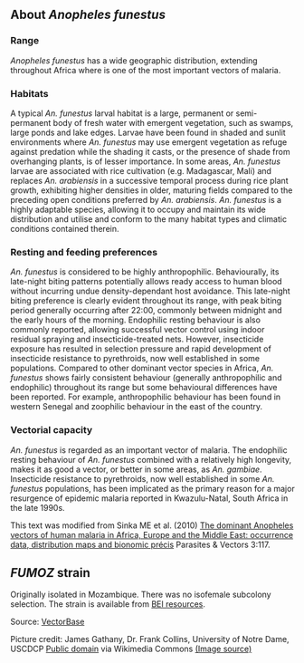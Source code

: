 About *Anopheles funestus*
--------------------------

### Range

*Anopheles funestus* has a wide geographic distribution, extending
throughout Africa where is one of the most important vectors of malaria.

### Habitats

A typical *An. funestus* larval habitat is a large, permanent or
semi-permanent body of fresh water with emergent vegetation, such as
swamps, large ponds and lake edges. Larvae have been found in shaded and
sunlit environments where *An. funestus* may use emergent vegetation as
refuge against predation while the shading it casts, or the presence of
shade from overhanging plants, is of lesser importance. In some areas,
*An. funestus* larvae are associated with rice cultivation (e.g.
Madagascar, Mali) and replaces *An. arabiensis* in a successive temporal
process during rice plant growth, exhibiting higher densities in older,
maturing fields compared to the preceding open conditions preferred by
*An. arabiensis*. *An. funestus* is a highly adaptable species, allowing
it to occupy and maintain its wide distribution and utilise and conform
to the many habitat types and climatic conditions contained therein.

### Resting and feeding preferences

*An. funestus* is considered to be highly anthropophilic. Behaviourally,
its late-night biting patterns potentially allows ready access to human
blood without incurring undue density-dependant host avoidance. This
late-night biting preference is clearly evident throughout its range,
with peak biting period generally occurring after 22:00, commonly
between midnight and the early hours of the morning. Endophilic resting
behaviour is also commonly reported, allowing successful vector control
using indoor residual spraying and insecticide-treated nets. However,
insecticide exposure has resulted in selection pressure and rapid
development of insecticide resistance to pyrethroids, now well
established in some populations. Compared to other dominant vector
species in Africa, *An. funestus* shows fairly consistent behaviour
(generally anthropophilic and endophilic) throughout its range but some
behavioural differences have been reported. For example, anthropophilic
behaviour has been found in western Senegal and zoophilic behaviour in
the east of the country.

### Vectorial capacity

*An. funestus* is regarded as an important vector of malaria. The
endophilic resting behaviour of *An. funestus* combined with a
relatively high longevity, makes it as good a vector, or better in some
areas, as *An. gambiae*. Insecticide resistance to pyrethroids, now well
established in some *An. funestus* populations, has been implicated as
the primary reason for a major resurgence of epidemic malaria reported
in Kwazulu-Natal, South Africa in the late 1990s.

This text was modified from Sinka ME et al. (2010) [The dominant
Anopheles vectors of human malaria in Africa, Europe and the Middle
East: occurrence data, distribution maps and bionomic
précis](http://www.parasitesandvectors.com/content/3/1/117) Parasites &
Vectors 3:117.

*FUMOZ* strain
--------------

Originally isolated in Mozambique. There was no isofemale subcolony
selection. The strain is available from [BEI
resources](https://www.beiresources.org).

Source:
[VectorBase](https://veupathdb.org/veupathdb/app/search/dataset/AllDatasets/result?filterTerm=GCA_003951495.1)

Picture credit: 
James Gathany, Dr. Frank Collins, University of Notre Dame, USCDCP [Public domain](https://commons.wikimedia.org/wiki/Main_Page) via Wikimedia Commons [(Image source)](https://commons.wikimedia.org/wiki/File:Anopheles_Funetus.jpg)
